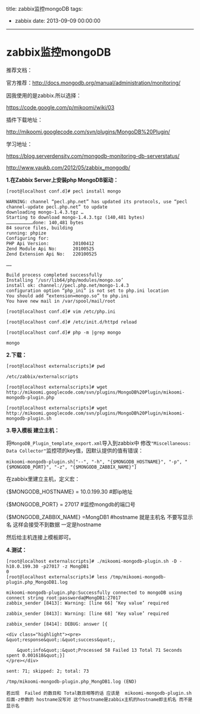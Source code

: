 title: zabbix监控mongoDB
tags:
  - zabbix
date: 2013-09-09 00:00:00
---

# zabbix监控mongoDB

推荐文档：

官方推荐：http://docs.mongodb.org/manual/administration/monitoring/

因我使用的是zabbix.所以选择：

https://code.google.com/p/mikoomi/wiki/03

插件下载地址：

http://mikoomi.googlecode.com/svn/plugins/MongoDB%20Plugin/

学习地址：

https://blog.serverdensity.com/mongodb-monitoring-db-serverstatus/

http://www.yaukb.com/2012/05/zabbix_mongodb/

**1.在Zabbix Server上安装php MongoDB驱动：**

```
[root@localhost conf.d]# pecl install mongo

WARNING: channel “pecl.php.net” has updated its protocols, use “pecl channel-update pecl.php.net” to update
downloading mongo-1.4.3.tgz …
Starting to download mongo-1.4.3.tgz (140,481 bytes)
…………………………done: 140,481 bytes
84 source files, building
running: phpize
Configuring for:
PHP Api Version:         20100412
Zend Module Api No:      20100525
Zend Extension Api No:   220100525

……

Build process completed successfully
Installing ‘/usr/lib64/php/modules/mongo.so’
install ok: channel://pecl.php.net/mongo-1.4.3
configuration option “php_ini” is not set to php.ini location
You should add “extension=mongo.so” to php.ini
You have new mail in /var/spool/mail/root

[root@localhost conf.d]# vim /etc/php.ini

[root@localhost conf.d]# /etc/init.d/httpd reload

[root@localhost conf.d]# php -m |grep mongo

mongo
```
**2.下载：**


```
[root@localhost externalscripts]# pwd

/etc/zabbix/externalscripts

[root@localhost externalscripts]# wget http://mikoomi.googlecode.com/svn/plugins/MongoDB%20Plugin/mikoomi-mongodb-plugin.php

[root@localhost externalscripts]# wget http://mikoomi.googlecode.com/svn/plugins/MongoDB%20Plugin/mikoomi-mongodb-plugin.sh

```

**3.导入模板 建立主机：**

将`MongoDB_Plugin_template_export.xml`导入到zabbix中
修改`"Miscellaneous: Data Collector"`监控项的key值，因默认提供的值有错误：

```
mikoomi-mongodb-plugin.sh["--", "-h", "{$MONGODB_HOSTNAME}", "-p", "{$MONGODB_PORT}", "-z", "{$MONGODB_ZABBIX_NAME}"]
```

在zabbix里建立主机，定义宏：

{$MONGODB_HOSTNAME} = 10.0.199.30   #即ip地址

{$MONGODB_PORT} = 27017 #监控mongdb的端口号

{$MONGODB_ZABBIX_NAME} =MongDB1 #hostname 就是主机名 不要写显示名 这样会接受不到数据 一定是hostname

然后给主机连接上模板即可。


**4.测试：**


```
[root@localhost externalscripts]# ./mikoomi-mongodb-plugin.sh -D -h10.0.199.30 -p27017 -z MongDB1
0
[root@localhost externalscripts]# less /tmp/mikoomi-mongodb-plugin.php_MongoDB1.log

mikoomi-mongodb-plugin.php:Successfully connected to mongoDB using connect string root:passworda@MongDB1:27017
zabbix_sender [8413]: Warning: [line 66] ‘Key value’ required

zabbix_sender [8413]: Warning: [line 68] ‘Key value’ required

zabbix_sender [8414]: DEBUG: answer [{

<div class="highlight"><pre>    &quot;response&quot;:&quot;success&quot;,

    &quot;info&quot;:&quot;Processed 58 Failed 13 Total 71 Seconds spent 0.001618&quot;}]
</pre></div>

sent: 71; skipped: 2; total: 73

/tmp/mikoomi-mongodb-plugin.php_MongDB1.log (END)
```

`若出现  Failed 的数目和 Total数目相等的话 应该是  mikoomi-mongodb-plugin.sh 后面-z参数的 hostname没写对 这个hostname是zabbix主机的hostname即主机名 而不是显示名`

